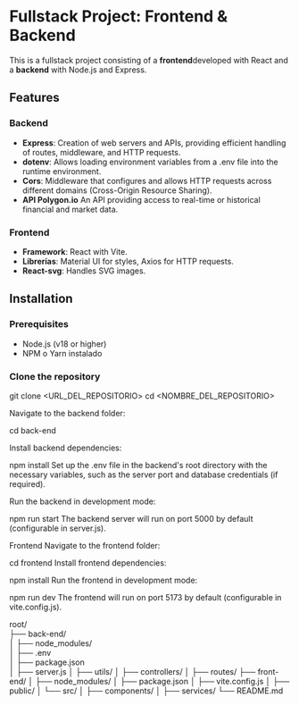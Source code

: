 
# Fullstack Project: Frontend & Backend

This is a fullstack project consisting of a **frontend**developed with React and a **backend** with Node.js and Express. 

## Features

### Backend

- **Express**: Creation of web servers and APIs, providing efficient handling of routes, middleware, and HTTP requests.
- **dotenv**: Allows loading environment variables from a .env file into the runtime environment.
- **Cors**: Middleware that configures and allows HTTP requests across different domains (Cross-Origin Resource Sharing).
- **API Polygon.io** An API providing access to real-time or historical financial and market data.

### Frontend
- **Framework**: React with Vite.
- **Librerías**: Material UI for styles, Axios for HTTP requests.
- **React-svg**: Handles SVG images.

## Installation

### Prerequisites
- Node.js (v18 or higher)
- NPM o Yarn instalado

### Clone the repository

git clone <URL_DEL_REPOSITORIO>
cd <NOMBRE_DEL_REPOSITORIO>

Navigate to the backend folder:

cd back-end

Install backend dependencies:

npm install
Set up the .env file in the backend's root directory with the necessary variables, such as the server port and database credentials (if required).

Run the backend in development mode:

npm run start
The backend server will run on port 5000 by default (configurable in server.js).

Frontend
Navigate to the frontend folder:

cd frontend
Install frontend dependencies:

npm install
Run the frontend in development mode:

npm run dev
The frontend will run on port 5173 by default (configurable in vite.config.js).

root/  
├── back-end/  
│   ├── node_modules/  
│   ├── .env  
│   ├── package.json  
│   ├── server.js
│   ├── utils/
│   ├── controllers/
│   ├── routes/
├── front-end/
│   ├── node_modules/
│   ├── package.json
│   ├── vite.config.js
│   ├── public/
│   └── src/
│       ├── components/
│       ├── services/
└── README.md

